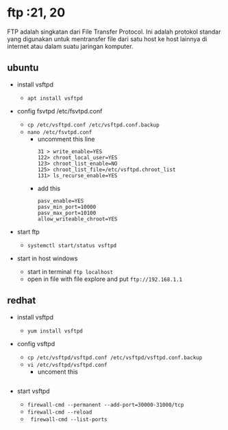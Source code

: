 # ftp :21, 20

FTP adalah singkatan dari File Transfer Protocol. Ini adalah protokol standar yang digunakan untuk mentransfer file dari satu host ke host lainnya di internet atau dalam suatu jaringan komputer.

## ubuntu
- install vsftpd
    - ```apt install vsftpd```

- config fsvtpd /etc/fsvtpd.conf
  - ```cp /etc/vsftpd.conf /etc/vsftpd.conf.backup```
  - ```nano /etc/fsvtpd.conf```
    - uncomment this line
      ```
      31 > write_enable=YES
      122> chroot_local_user=YES
      123> chroot_list_enable=NO
      125> chroot_list_file=/etc/vsftpd.chroot_list
      131> ls_recurse_enable=YES
      ```
    - add this
      ```
      pasv_enable=YES
      pasv_min_port=10000
      pasv_max_port=10100
      allow_writeable_chroot=YES
      ```

- start ftp
  - ```systemctl start/status vsftpd```

- start in host windows
  - start in terminal ```ftp localhost```
  - open in file with file explore and put ```ftp://192.168.1.1```

## redhat
- install vsftpd
  - ```yum install vsftpd```

- config vsftpd
  - ```cp /etc/vsftpd/vsftpd.conf /etc/vsftpd/vsftpd.conf.backup```
  - ```vi /etc/vsftpd/vsftpd.conf```
    - uncoment this
    ```
    ```

- start vsftpd
  - ```firewall-cmd --permanent --add-port=30000-31000/tcp```
  - ```firewall-cmd --reload```
  - ``` firewall-cmd --list-ports```